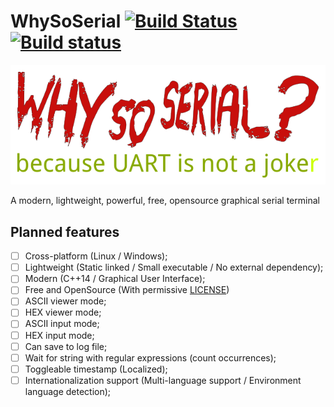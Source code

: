 # WhySoSerial [![Build Status](https://travis-ci.org/jimmystelzer/WhySoSerial.svg?branch=master)](https://travis-ci.org/jimmystelzer/WhySoSerial) [![Build status](https://ci.appveyor.com/api/projects/status/5ll4ehfkrl85ahch/branch/master?svg=true)](https://ci.appveyor.com/project/jimmystelzer/whysoserial/branch/master)


![WhySoSerial](https://github.com/jimmystelzer/WhySoSerial/raw/master/artwork/wsserial.png "teste")

A modern, lightweight, powerful, free, opensource graphical serial terminal

## Planned features
- [ ] Cross-platform (Linux / Windows);
- [ ] Lightweight (Static linked / Small executable / No external dependency);
- [ ] Modern (C++14 / Graphical User Interface);
- [ ] Free and OpenSource (With permissive [LICENSE](https://github.com/jimmystelzer/WhySoSerial/blob/master/LICENSE))
- [ ] ASCII viewer mode;
- [ ] HEX viewer mode;
- [ ] ASCII input mode;
- [ ] HEX input mode;
- [ ] Can save to log file;
- [ ] Wait for string with regular expressions (count occurrences);
- [ ] Toggleable timestamp (Localized);
- [ ] Internationalization support (Multi-language support / Environment language detection);
